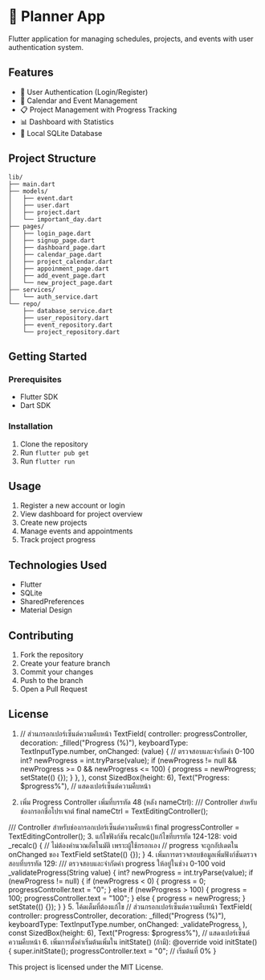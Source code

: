 # 📱 Planner App

Flutter application for managing schedules, projects, and events with user authentication system.

## Features

- 🔐 User Authentication (Login/Register)
- 📅 Calendar and Event Management
- 📋 Project Management with Progress Tracking
- 📊 Dashboard with Statistics
- 💾 Local SQLite Database

## Project Structure

```
lib/
├── main.dart
├── models/
│   ├── event.dart
│   ├── user.dart
│   ├── project.dart
│   └── important_day.dart
├── pages/
│   ├── login_page.dart
│   ├── signup_page.dart
│   ├── dashboard_page.dart
│   ├── calendar_page.dart
│   ├── project_calendar.dart
│   ├── appoinment_page.dart
│   ├── add_event_page.dart
│   └── new_project_page.dart
├── services/
│   └── auth_service.dart
└── repo/
    ├── database_service.dart
    ├── user_repository.dart
    ├── event_repository.dart
    └── project_repository.dart
```

## Getting Started

### Prerequisites
- Flutter SDK
- Dart SDK

### Installation
1. Clone the repository
2. Run `flutter pub get`
3. Run `flutter run`

## Usage

1. Register a new account or login
2. View dashboard for project overview
3. Create new projects
4. Manage events and appointments
5. Track project progress

## Technologies Used

- Flutter
- SQLite
- SharedPreferences
- Material Design

## Contributing

1. Fork the repository
2. Create your feature branch
3. Commit your changes
4. Push to the branch
5. Open a Pull Request

## License

1. //  ส่วนกรอกเปอร์เซ็นต์ความคืบหน้า
TextField(
  controller: progressController,
  decoration: _filled("Progress (%)"),
  keyboardType: TextInputType.number,
  onChanged: (value) {
    // ตรวจสอบและจำกัดค่า 0-100
    int? newProgress = int.tryParse(value);
    if (newProgress != null && newProgress >= 0 && newProgress <= 100) {
      progress = newProgress;
      setState(() {});
    }
  },
),
const SizedBox(height: 6),
Text("Progress: $progress%"), // แสดงเปอร์เซ็นต์ความคืบหน้า

2. เพิ่ม Progress Controller
เพิ่มที่บรรทัด 48 (หลัง nameCtrl):
/// Controller สำหรับช่องกรอกชื่อโปรเจกต์
final nameCtrl = TextEditingController();

/// Controller สำหรับช่องกรอกเปอร์เซ็นต์ความคืบหน้า
final progressController = TextEditingController();
3. แก้ไขฟังก์ชัน recalc()แก้ไขที่บรรทัด 124-128:
void _recalc() {
  // ไม่ต้องคำนวณอัตโนมัติ เพราะผู้ใช้กรอกเอง
  // progress จะถูกอัปเดตใน onChanged ของ TextField
  setState(() {});
}
4. เพิ่มการตรวจสอบข้อมูลเพิ่มฟังก์ชันตรวจสอบที่บรรทัด 129:
   /// ตรวจสอบและจำกัดค่า progress ให้อยู่ในช่วง 0-100
void _validateProgress(String value) {
  int? newProgress = int.tryParse(value);
  if (newProgress != null) {
    if (newProgress < 0) {
      progress = 0;
      progressController.text = "0";
    } else if (newProgress > 100) {
      progress = 100;
      progressController.text = "100";
    } else {
      progress = newProgress;
    }
    setState(() {});
  }
}
5. โค้ดเต็มที่ต้องแก้ไข
// ส่วนกรอกเปอร์เซ็นต์ความคืบหน้า
TextField(
  controller: progressController,
  decoration: _filled("Progress (%)"),
  keyboardType: TextInputType.number,
  onChanged: _validateProgress,
),
const SizedBox(height: 6),
Text("Progress: $progress%"), // แสดงเปอร์เซ็นต์ความคืบหน้า
6. เพิ่มการตั้งค่าเริ่มต้นเพิ่มใน initState() (ถ้ามี):
@override
void initState() {
  super.initState();
  progressController.text = "0"; // เริ่มต้นที่ 0%
}

This project is licensed under the MIT License.
